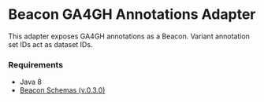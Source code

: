 # Beacon GA4GH Annotations Adapter
This adapter exposes GA4GH annotations as a Beacon. Variant annotation set IDs act as dataset IDs.

### Requirements
- Java 8
- [Beacon Schemas (v.0.3.0)](https://github.com/ga4gh/beacon-team)
